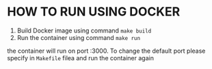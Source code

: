 # HOW TO RUN USING DOCKER

1. Build Docker image using command `make build`
2. Run the container using command `make run`

the container will run on port :3000. To change the default port please specify in `Makefile` filea and run the container again
